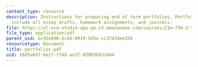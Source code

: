 ```yaml
---
content_type: resource
description: Instructions for preparing end of term portfolios. Portfolios should
  include all essay drafts, homework assignments, and journals.
file: https://ol-ocw-studio-app-qa.s3.amazonaws.com/courses/21w-730-2-the-creative-spark-fall-2004/16d5e6976e17f348ae3783983b93c044_portfolios.pdf
file_type: application/pdf
parent_uid: bc95e690-5ceb-0919-503e-cc37d34ee356
resourcetype: Document
title: portfolios.pdf
uid: 16d5e697-6e17-f348-ae37-83983b93c044
---
```

